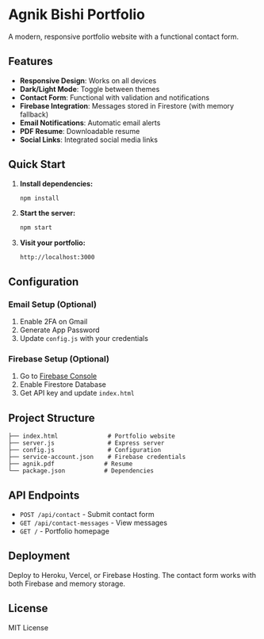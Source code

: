 # Agnik Bishi Portfolio

A modern, responsive portfolio website with a functional contact form.

## Features

- **Responsive Design**: Works on all devices
- **Dark/Light Mode**: Toggle between themes
- **Contact Form**: Functional with validation and notifications
- **Firebase Integration**: Messages stored in Firestore (with memory fallback)
- **Email Notifications**: Automatic email alerts
- **PDF Resume**: Downloadable resume
- **Social Links**: Integrated social media links

## Quick Start

1. **Install dependencies:**
   ```bash
   npm install
   ```

2. **Start the server:**
   ```bash
   npm start
   ```

3. **Visit your portfolio:**
   ```
   http://localhost:3000
   ```

## Configuration

### Email Setup (Optional)
1. Enable 2FA on Gmail
2. Generate App Password
3. Update `config.js` with your credentials

### Firebase Setup (Optional)
1. Go to [Firebase Console](https://console.firebase.google.com/)
2. Enable Firestore Database
3. Get API key and update `index.html`

## Project Structure

```
├── index.html              # Portfolio website
├── server.js               # Express server
├── config.js               # Configuration
├── service-account.json    # Firebase credentials
├── agnik.pdf              # Resume
└── package.json           # Dependencies
```

## API Endpoints

- `POST /api/contact` - Submit contact form
- `GET /api/contact-messages` - View messages
- `GET /` - Portfolio homepage

## Deployment

Deploy to Heroku, Vercel, or Firebase Hosting. The contact form works with both Firebase and memory storage.

## License

MIT License
